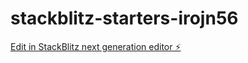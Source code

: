 # stackblitz-starters-irojn56

[Edit in StackBlitz next generation editor ⚡️](https://stackblitz.com/~/github.com/JV777777/stackblitz-starters-irojn56)